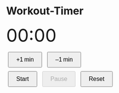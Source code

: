 # Workout-Timer
<!DOCTYPE html>
<html lang="en">
<head>
  <meta charset="UTF-8">
  <style>
    #time-display { font-size: 48px; margin-bottom: 10px; }
    button { font-size: 16px; margin: 5px; padding: 10px 20px; }
  </style>
</head>
<body>
  <div id="time-display">00:00</div>
  <button id="add-minute">+1 min</button>
  <button id="subtract-minute">–1 min</button><br/>
  <button id="start-timer">Start</button>
  <button id="pause-timer" disabled>Pause</button>
  <button id="reset-timer">Reset</button>
  <script>
    let minutes = 0, seconds = 0, interval = null;
    const display = document.getElementById('time-display'),
          addMin = document.getElementById('add-minute'),
          subMin = document.getElementById('subtract-minute'),
          startBtn = document.getElementById('start-timer'),
          pauseBtn = document.getElementById('pause-timer'),
          resetBtn = document.getElementById('reset-timer');

    function updateDisplay(){
      display.textContent = String(minutes).padStart(2,'0') + ':' + String(seconds).padStart(2,'0');
    }

    addMin.onclick = () => { minutes++; updateDisplay(); };
    subMin.onclick = () => { if(minutes>0) minutes--; else seconds=0; updateDisplay(); };
    startBtn.onclick = () => {
      if(interval) return;
      startBtn.disabled = true;
      pauseBtn.disabled = false;
      interval = setInterval(() => {
        if(seconds === 0){
          if(minutes === 0){
            clearInterval(interval);
            interval = null;
            startBtn.disabled = false;
            pauseBtn.disabled = true;
            alert('Time’s up!');
          } else {
            minutes--; seconds = 59;
          }
        } else seconds--;
        updateDisplay();
      }, 1000);
    };
    pauseBtn.onclick = () => {
      if(interval){ clearInterval(interval); interval = null; startBtn.disabled = false; }
    };
    resetBtn.onclick = () => {
      clearInterval(interval);
      interval = null;
      minutes = 0; seconds = 0;
      startBtn.disabled = false;
      pauseBtn.disabled = true;
      updateDisplay();
    };

    updateDisplay();
  </script>
</body>
</html>

